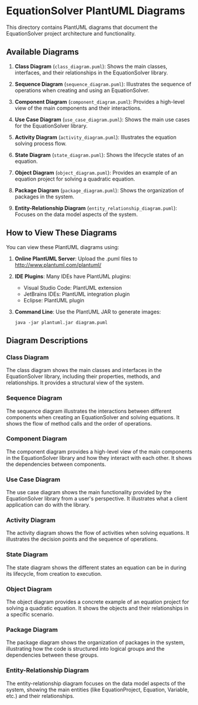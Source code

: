 # EquationSolver PlantUML Diagrams

This directory contains PlantUML diagrams that document the EquationSolver project architecture and functionality.

## Available Diagrams

1. **Class Diagram** (`class_diagram.puml`): Shows the main classes, interfaces, and their relationships in the EquationSolver library.

2. **Sequence Diagram** (`sequence_diagram.puml`): Illustrates the sequence of operations when creating and using an EquationSolver.

3. **Component Diagram** (`component_diagram.puml`): Provides a high-level view of the main components and their interactions.

4. **Use Case Diagram** (`use_case_diagram.puml`): Shows the main use cases for the EquationSolver library.

5. **Activity Diagram** (`activity_diagram.puml`): Illustrates the equation solving process flow.

6. **State Diagram** (`state_diagram.puml`): Shows the lifecycle states of an equation.

7. **Object Diagram** (`object_diagram.puml`): Provides an example of an equation project for solving a quadratic equation.

8. **Package Diagram** (`package_diagram.puml`): Shows the organization of packages in the system.

9. **Entity-Relationship Diagram** (`entity_relationship_diagram.puml`): Focuses on the data model aspects of the system.

## How to View These Diagrams

You can view these PlantUML diagrams using:

1. **Online PlantUML Server**: Upload the .puml files to http://www.plantuml.com/plantuml/

2. **IDE Plugins**: Many IDEs have PlantUML plugins:
   - Visual Studio Code: PlantUML extension
   - JetBrains IDEs: PlantUML integration plugin
   - Eclipse: PlantUML plugin

3. **Command Line**: Use the PlantUML JAR to generate images:
   ```
   java -jar plantuml.jar diagram.puml
   ```

## Diagram Descriptions

### Class Diagram
The class diagram shows the main classes and interfaces in the EquationSolver library, including their properties, methods, and relationships. It provides a structural view of the system.

### Sequence Diagram
The sequence diagram illustrates the interactions between different components when creating an EquationSolver and solving equations. It shows the flow of method calls and the order of operations.

### Component Diagram
The component diagram provides a high-level view of the main components in the EquationSolver library and how they interact with each other. It shows the dependencies between components.

### Use Case Diagram
The use case diagram shows the main functionality provided by the EquationSolver library from a user's perspective. It illustrates what a client application can do with the library.

### Activity Diagram
The activity diagram shows the flow of activities when solving equations. It illustrates the decision points and the sequence of operations.

### State Diagram
The state diagram shows the different states an equation can be in during its lifecycle, from creation to execution.

### Object Diagram
The object diagram provides a concrete example of an equation project for solving a quadratic equation. It shows the objects and their relationships in a specific scenario.

### Package Diagram
The package diagram shows the organization of packages in the system, illustrating how the code is structured into logical groups and the dependencies between these groups.

### Entity-Relationship Diagram
The entity-relationship diagram focuses on the data model aspects of the system, showing the main entities (like EquationProject, Equation, Variable, etc.) and their relationships.